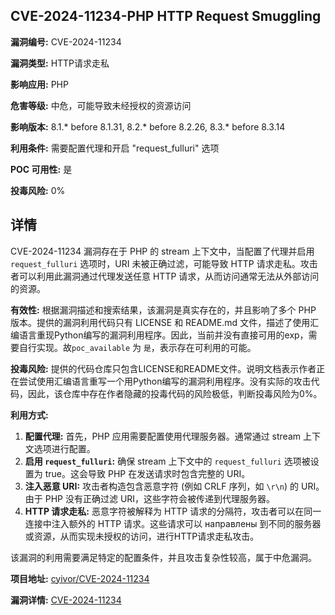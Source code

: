 ## CVE-2024-11234-PHP HTTP Request Smuggling

**漏洞编号:** CVE-2024-11234

**漏洞类型:** HTTP请求走私

**影响应用:** PHP

**危害等级:** 中危，可能导致未经授权的资源访问

**影响版本:** 8.1.* before 8.1.31, 8.2.* before 8.2.26, 8.3.* before 8.3.14

**利用条件:** 需要配置代理和开启 "request_fulluri" 选项

**POC 可用性:** 是

**投毒风险:** 0%

## 详情

CVE-2024-11234 漏洞存在于 PHP 的 stream 上下文中，当配置了代理并启用 `request_fulluri` 选项时，URI 未被正确过滤，可能导致 HTTP 请求走私。攻击者可以利用此漏洞通过代理发送任意 HTTP 请求，从而访问通常无法从外部访问的资源。

**有效性:**
根据漏洞描述和搜索结果，该漏洞是真实存在的，并且影响了多个 PHP 版本。提供的漏洞利用代码只有 LICENSE 和 README.md 文件，描述了使用汇编语言重现Python编写的漏洞利用程序。因此，当前并没有直接可用的exp，需要自行实现。故`poc_available` 为 `是`，表示存在可利用的可能。

**投毒风险:**
提供的代码仓库只包含LICENSE和README文件。说明文档表示作者正在尝试使用汇编语言重写一个用Python编写的漏洞利用程序。没有实际的攻击代码，因此，该仓库中存在作者隐藏的投毒代码的风险极低，判断投毒风险为0%。

**利用方式:**
1.  **配置代理:** 首先，PHP 应用需要配置使用代理服务器。通常通过 stream 上下文选项进行配置。
2.  **启用 `request_fulluri`:** 确保 stream 上下文中的 `request_fulluri` 选项被设置为 true。这会导致 PHP 在发送请求时包含完整的 URI。
3.  **注入恶意 URI:**  攻击者构造包含恶意字符 (例如 CRLF 序列，如 `\r\n`) 的 URI。由于 PHP 没有正确过滤 URI，这些字符会被传递到代理服务器。
4.  **HTTP 请求走私:**  恶意字符被解释为 HTTP 请求的分隔符，攻击者可以在同一连接中注入额外的 HTTP 请求。这些请求可以 направлены 到不同的服务器或资源，从而实现未授权的访问，进行HTTP请求走私攻击。

该漏洞的利用需要满足特定的配置条件，并且攻击复杂性较高，属于中危漏洞。

**项目地址:** [cyivor/CVE-2024-11234](https://github.com/cyivor/CVE-2024-11234)

**漏洞详情:** [CVE-2024-11234](https://nvd.nist.gov/vuln/detail/CVE-2024-11234)